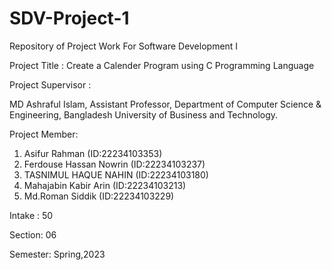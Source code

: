 # SDV-Project-1
Repository of Project Work For Software Development I


Project Title : Create a Calender Program using C Programming Language

Project Supervisor :

MD Ashraful Islam,
Assistant Professor, Department of Computer Science & Engineering,
Bangladesh University of Business and Technology. 

Project Member: 

1. Asifur Rahman (ID:22234103353)
2. Ferdouse Hassan Nowrin (ID:22234103237)
3. TASNIMUL HAQUE NAHIN (ID:22234103180)
4. Mahajabin Kabir Arin (ID:22234103213)
5. Md.Roman Siddik (ID:22234103229)


Intake : 50

Section: 06

Semester: Spring,2023
